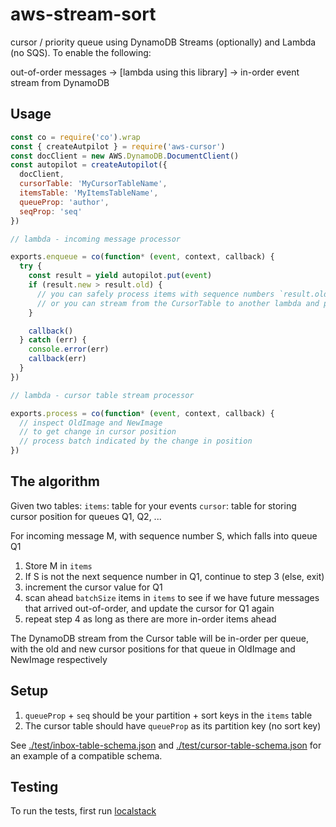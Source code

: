 # aws-stream-sort

cursor / priority queue using DynamoDB Streams (optionally) and Lambda (no SQS). To enable the following:

out-of-order messages -> [lambda using this library] -> in-order event stream from DynamoDB

## Usage

```js
const co = require('co').wrap
const { createAutpilot } = require('aws-cursor')
const docClient = new AWS.DynamoDB.DocumentClient()
const autopilot = createAutopilot({
  docClient,
  cursorTable: 'MyCursorTableName',
  itemsTable: 'MyItemsTableName',
  queueProp: 'author',
  seqProp: 'seq'
})

// lambda - incoming message processor

exports.enqueue = co(function* (event, context, callback) {
  try {
    const result = yield autopilot.put(event)
    if (result.new > result.old) {
      // you can safely process items with sequence numbers `result.old < seq <= result.new`
      // or you can stream from the CursorTable to another lambda and process there (below)
    }

    callback()
  } catch (err) {
    console.error(err)
    callback(err)
  }
})

// lambda - cursor table stream processor

exports.process = co(function* (event, context, callback) {
  // inspect OldImage and NewImage
  // to get change in cursor position
  // process batch indicated by the change in position
})
```

## The algorithm

Given two tables:
  `items`: table for your events
  `cursor`: table for storing cursor position for queues Q1, Q2, ...

For incoming message M, with sequence number S, which falls into queue Q1

1. Store M in `items`
2. If S is not the next sequence number in Q1, continue to step 3 (else, exit)
3. increment the cursor value for Q1
4. scan ahead `batchSize` items in `items` to see if we have future messages that arrived out-of-order, and update the cursor for Q1 again
5. repeat step 4 as long as there are more in-order items ahead

The DynamoDB stream from the Cursor table will be in-order per queue, with the old and new cursor positions for that queue in OldImage and NewImage respectively

## Setup
1. `queueProp` + `seq` should be your partition + sort keys in the `items` table
2. The cursor table should have `queueProp` as its partition key (no sort key)

See [./test/inbox-table-schema.json](./test/inbox-table-schema.json) and [./test/cursor-table-schema.json](./test/cursor-table-schema.json) for an example of a compatible schema.

## Testing

To run the tests, first run [localstack](https://github.com/atlassian/localstack)
